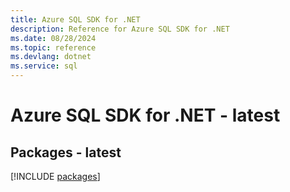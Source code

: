 ```yaml
---
title: Azure SQL SDK for .NET
description: Reference for Azure SQL SDK for .NET
ms.date: 08/28/2024
ms.topic: reference
ms.devlang: dotnet
ms.service: sql
---
```

# Azure SQL SDK for .NET - latest
## Packages - latest
[!INCLUDE [packages](sql-index.md)]